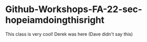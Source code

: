 # Github-Workshops-FA-22-sec-hopeiamdoingthisright
This class is very cool!
Derek was here
(Dave didn't say this)
